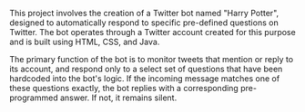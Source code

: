 This project involves the creation of a Twitter bot named "Harry Potter", designed to automatically respond to specific pre-defined questions on Twitter. The bot operates through a Twitter account created for this purpose and is built using HTML, CSS, and Java.

The primary function of the bot is to monitor tweets that mention or reply to its account, and respond only to a select set of questions that have been hardcoded into the bot's logic. If the incoming message matches one of these questions exactly, the bot replies with a corresponding pre-programmed answer. If not, it remains silent.
